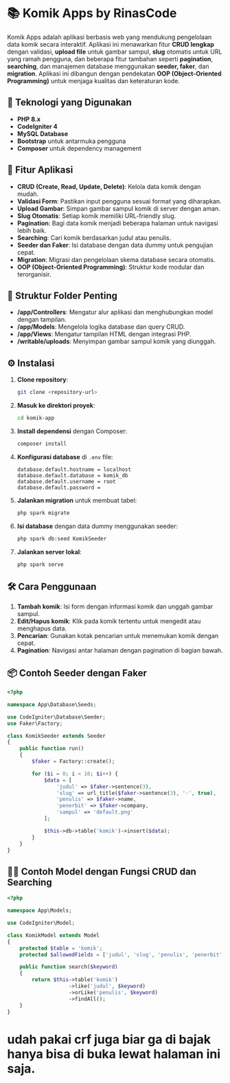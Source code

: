 
# 📚 Komik Apps by RinasCode  

Komik Apps adalah aplikasi berbasis web yang mendukung pengelolaan data komik secara interaktif. Aplikasi ini menawarkan fitur **CRUD lengkap** dengan validasi, **upload file** untuk gambar sampul, **slug** otomatis untuk URL yang ramah pengguna, dan beberapa fitur tambahan seperti **pagination**, **searching**, dan manajemen database menggunakan **seeder, faker**, dan **migration**. Aplikasi ini dibangun dengan pendekatan **OOP (Object-Oriented Programming)** untuk menjaga kualitas dan keteraturan kode.

## 🔧 Teknologi yang Digunakan
- **PHP 8.x**  
- **CodeIgniter 4**  
- **MySQL Database**  
- **Bootstrap** untuk antarmuka pengguna  
- **Composer** untuk dependency management  

## 🚀 Fitur Aplikasi
- **CRUD (Create, Read, Update, Delete)**: Kelola data komik dengan mudah.  
- **Validasi Form**: Pastikan input pengguna sesuai format yang diharapkan.  
- **Upload Gambar**: Simpan gambar sampul komik di server dengan aman.  
- **Slug Otomatis**: Setiap komik memiliki URL-friendly slug.  
- **Pagination**: Bagi data komik menjadi beberapa halaman untuk navigasi lebih baik.  
- **Searching**: Cari komik berdasarkan judul atau penulis.  
- **Seeder dan Faker**: Isi database dengan data dummy untuk pengujian cepat.  
- **Migration**: Migrasi dan pengelolaan skema database secara otomatis.  
- **OOP (Object-Oriented Programming)**: Struktur kode modular dan terorganisir.

## 📂 Struktur Folder Penting
- **/app/Controllers**: Mengatur alur aplikasi dan menghubungkan model dengan tampilan.  
- **/app/Models**: Mengelola logika database dan query CRUD.  
- **/app/Views**: Mengatur tampilan HTML dengan integrasi PHP.  
- **/writable/uploads**: Menyimpan gambar sampul komik yang diunggah.  

## ⚙️ Instalasi
1. **Clone repository**:  
   ```bash
   git clone <repository-url>
   ```  
2. **Masuk ke direktori proyek**:  
   ```bash
   cd komik-app  
   ```  
3. **Install dependensi** dengan Composer:  
   ```bash
   composer install  
   ```  
4. **Konfigurasi database** di `.env` file:  
   ```dotenv
   database.default.hostname = localhost  
   database.default.database = komik_db  
   database.default.username = root  
   database.default.password =  
   ```  
5. **Jalankan migration** untuk membuat tabel:  
   ```bash
   php spark migrate  
   ```  
6. **Isi database** dengan data dummy menggunakan seeder:  
   ```bash
   php spark db:seed KomikSeeder  
   ```  
7. **Jalankan server lokal**:  
   ```bash
   php spark serve  
   ```

## 🛠️ Cara Penggunaan
1. **Tambah komik**: Isi form dengan informasi komik dan unggah gambar sampul.  
2. **Edit/Hapus komik**: Klik pada komik tertentu untuk mengedit atau menghapus data.  
3. **Pencarian**: Gunakan kotak pencarian untuk menemukan komik dengan cepat.  
4. **Pagination**: Navigasi antar halaman dengan pagination di bagian bawah.  

## 📦 Contoh Seeder dengan Faker
```php
<?php

namespace App\Database\Seeds;

use CodeIgniter\Database\Seeder;
use Faker\Factory;

class KomikSeeder extends Seeder
{
    public function run()
    {
        $faker = Factory::create();

        for ($i = 0; i < 10; $i++) {
            $data = [
                'judul' => $faker->sentence(3),
                'slug' => url_title($faker->sentence(3), '-', true),
                'penulis' => $faker->name,
                'penerbit' => $faker->company,
                'sampul' => 'default.png'
            ];

            $this->db->table('komik')->insert($data);
        }
    }
}
```

## 🧑‍💻 Contoh Model dengan Fungsi CRUD dan Searching
```php
<?php

namespace App\Models;

use CodeIgniter\Model;

class KomikModel extends Model
{
    protected $table = 'komik';
    protected $allowedFields = ['judul', 'slug', 'penulis', 'penerbit', 'sampul'];

    public function search($keyword)
    {
        return $this->table('komik')
                    ->like('judul', $keyword)
                    ->orLike('penulis', $keyword)
                    ->findAll();
    }
}
```

# udah pakai crf juga biar ga di bajak hanya bisa di buka lewat halaman ini saja.

